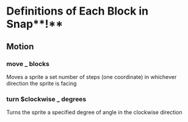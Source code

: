 # Definitions of Each Block in Snap**!**

## Motion

### move _ blocks

Moves a sprite a set number of steps (one coordinate) in whichever direction the sprite is facing

### turn $clockwise _ degrees

Turns the sprite a specified degree of angle in the clockwise direction

##